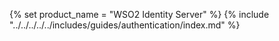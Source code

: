 {% set product_name = "WSO2 Identity Server" %}
{% include "../../../../../includes/guides/authentication/index.md" %}